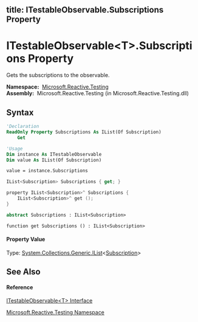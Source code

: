 title: ITestableObservable<T>.Subscriptions Property
---
# ITestableObservable\<T\>.Subscriptions Property

Gets the subscriptions to the observable.

**Namespace:**  [Microsoft.Reactive.Testing](Microsoft.Reactive.Testing\Microsoft.Reactive.Testing.md)  
**Assembly:**  Microsoft.Reactive.Testing (in Microsoft.Reactive.Testing.dll)

## Syntax

```vb
'Declaration
ReadOnly Property Subscriptions As IList(Of Subscription)
    Get
```

```vb
'Usage
Dim instance As ITestableObservable
Dim value As IList(Of Subscription)

value = instance.Subscriptions
```

```csharp
IList<Subscription> Subscriptions { get; }
```

```c++
property IList<Subscription>^ Subscriptions {
    IList<Subscription>^ get ();
}
```

```fsharp
abstract Subscriptions : IList<Subscription>
```

```jscript
function get Subscriptions () : IList<Subscription>
```

#### Property Value

Type: [System.Collections.Generic.IList](https://msdn.microsoft.com/en-us/library/5y536ey6)\<[Subscription](Subscription\Subscription.md)\>

## See Also

#### Reference

[ITestableObservable\<T\> Interface](ITestableObservable\ITestableObservable(T).md)

[Microsoft.Reactive.Testing Namespace](Microsoft.Reactive.Testing\Microsoft.Reactive.Testing.md)
